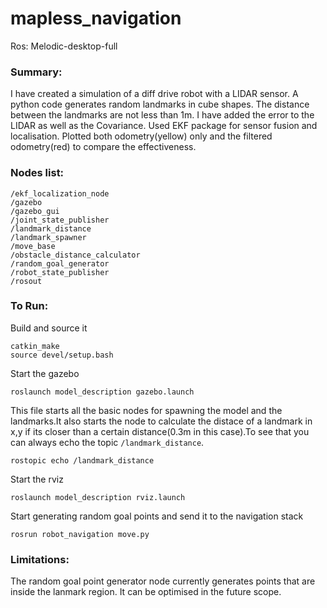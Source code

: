 # mapless_navigation

Ros: Melodic-desktop-full

### Summary:

I have created a simulation of a diff drive robot with a LIDAR sensor. A python code generates random landmarks in cube shapes. The distance between the landmarks are not less than 1m. I have added the error to the LIDAR as well as the Covariance. Used EKF package for sensor fusion and localisation. Plotted both odometry(yellow) only and the filtered odometry(red) to compare the effectiveness.

### Nodes list:
```
/ekf_localization_node
/gazebo
/gazebo_gui
/joint_state_publisher
/landmark_distance
/landmark_spawner
/move_base
/obstacle_distance_calculator
/random_goal_generator
/robot_state_publisher
/rosout
```
### To Run:

Build and source it
```
catkin_make
source devel/setup.bash
```

Start the gazebo
```
roslaunch model_description gazebo.launch
```
This file starts all the basic nodes for spawning the model and the landmarks.It also starts the node to calculate the distace of a landmark in x,y if its closer than a certain distance(0.3m in this case).To see that you can always echo the topic ```/landmark_distance```.
```
rostopic echo /landmark_distance
```

Start the rviz
```
roslaunch model_description rviz.launch
```

Start generating random goal points and send it to the navigation stack
```
rosrun robot_navigation move.py 
```


### Limitations:
The random goal point generator node currently generates points that are inside the lanmark region. It can be optimised in the future scope.
